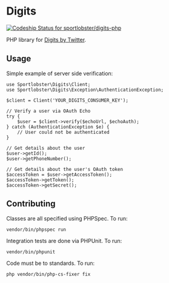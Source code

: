 Digits
======

[ ![Codeship Status for sportlobster/digits-php](https://codeship.com/projects/7b84b480-b4a8-0134-0817-665c05a5a8f8/status?branch=master)](https://codeship.com/projects/193797)

PHP library for [Digits by Twitter](https://get.digits.com/).

Usage
-----

Simple example of server side verification:

```
use Sportlobster\Digits\Client;
use Sportlobster\Digits\Exception\AuthenticationException;

$client = Client('YOUR_DIGITS_CONSUMER_KEY');

// Verify a user via OAuth Echo
try {
    $user = $client->verify($echoUrl, $echoAuth);
} catch (AuthenticationException $e) {
    // User could not be authenticated
}

// Get details about the user
$user->getId();
$user->getPhoneNumber();

// Get details about the user's OAuth token
$accessToken = $user->getAccessToken();
$accessToken->getToken();
$accessToken->getSecret();
```

Contributing
------------

Classes are all specified using PHPSpec.  To run:

```
vendor/bin/phpspec run
```

Integration tests are done via PHPUnit.  To run:

```
vendor/bin/phpunit
```

Code must be to standards.  To run:

```
php vendor/bin/php-cs-fixer fix
```
